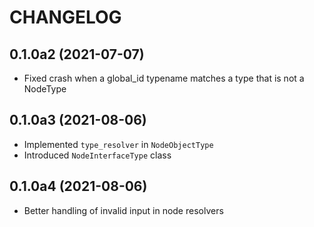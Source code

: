 # CHANGELOG

## 0.1.0a2 (2021-07-07)

- Fixed crash when a global_id typename matches a type that is not a NodeType


## 0.1.0a3 (2021-08-06)

- Implemented `type_resolver` in `NodeObjectType`
- Introduced `NodeInterfaceType` class


## 0.1.0a4 (2021-08-06)

- Better handling of invalid input in node resolvers
